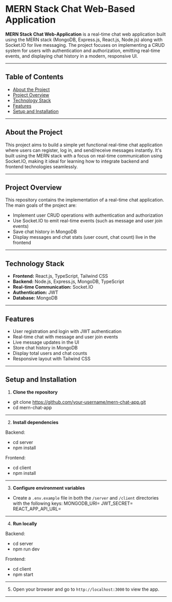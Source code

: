 # MERN Stack Chat Web-Based Application

**MERN Stack Chat Web-Application** is a real-time chat web application built using the MERN stack (MongoDB, Express.js, React.js, Node.js) along with Socket.IO for live messaging. The project focuses on implementing a CRUD system for users with authentication and authorization, emitting real-time events, and displaying chat history in a modern, responsive UI.

---

## Table of Contents

- [About the Project](#about-the-project)
- [Project Overview](#project-overview)
- [Technology Stack](#technology-stack)
- [Features](#features)
- [Setup and Installation](#setup-and-installation)


---

## About the Project

This project aims to build a simple yet functional real-time chat application where users can register, log in, and send/receive messages instantly. It's built using the MERN stack with a focus on real-time communication using Socket.IO, making it ideal for learning how to integrate backend and frontend technologies seamlessly.

---

## Project Overview

This repository contains the implementation of a real-time chat application. The main goals of the project are:

- Implement user CRUD operations with authentication and authorization
- Use Socket.IO to emit real-time events (such as message and user join events)
- Save chat history in MongoDB
- Display messages and chat stats (user count, chat count) live in the frontend

---

## Technology Stack

- **Frontend:** React.js, TypeScript, Tailwind CSS
- **Backend:** Node.js, Express.js, MongoDB, TypeScript
- **Real-time Communication:** Socket.IO
- **Authentication:** JWT
- **Database:** MongoDB

---

## Features

- User registration and login with JWT authentication
- Real-time chat with message and user join events
- Live message updates in the UI
- Store chat history in MongoDB
- Display total users and chat counts
- Responsive layout with Tailwind CSS

---

## Setup and Installation

1. **Clone the repository**
- git clone https://github.com/your-username/mern-chat-app.git
- cd mern-chat-app
 ---
2. **Install dependencies**

 Backend:
  - cd server
  - npm install

 Frontend:
  - cd client
  - npm install
---

3. **Configure environment variables**

- Create a `.env.example` file in both the `/server` and `/client` directories with the following keys:
MONGODB_URI=
JWT_SECRET=
REACT_APP_API_URL=
---

4. **Run locally**

Backend:
- cd server
- npm run dev

Frontend:
- cd client
- npm start
---
5. Open your browser and go to `http://localhost:3000` to view the app.

---

